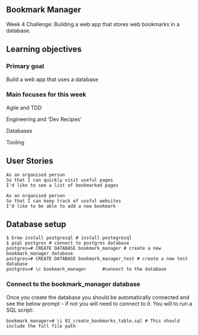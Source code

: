 Bookmark Manager
-----------------

Week 4 Challenge: Building a web app that stores web bookmarks in a database.

## Learning objectives
### Primary goal
Build a web app that uses a database

### Main focuses for this week
Agile and TDD

Engineering and 'Dev Recipes'

Databases

Tooling

## User Stories

```
As an organised person
So that I can quickly visit useful pages
I'd like to see a list of bookmarked pages

As an organised person
So that I can keep track of useful websites
I'd like to be able to add a new bookmark
```

## Database setup

```
$ brew install postgresql # install postegresql
$ psql postgres # connect to postgres database
postgres=# CREATE DATABASE bookmark_manager # create a new bookmark_manager database
postgres=# CREATE DATABASE bookmark_manager_test # create a new test database
postgres=# \c bookmark_manager      #connect to the database
```

### Connect to the bookmark_manager database

Once you create the database you should be automatically connected and see the below prompt - if not you will need to connect to it. You will to run a SQL script:
```
bookmark_manager=# \i 01_create_bookmarks_table.sql # This should include the full file path
```
